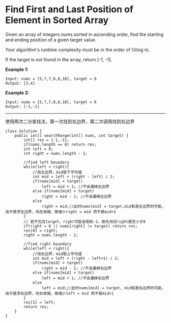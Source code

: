 # Find First and Last Position of Element in Sorted Array

Given an array of integers nums sorted in ascending order, find the starting and ending position of a given target value.

Your algorithm's runtime complexity must be in the order of O(log n).

If the target is not found in the array, return [-1, -1].

**Example 1:**
```
Input: nums = [5,7,7,8,8,10], target = 8
Output: [3,4]
```
**Example 2:**
```
Input: nums = [5,7,7,8,8,10], target = 6
Output: [-1,-1]
```
---

使用两次二分查找法，第一次找到左边界，第二次调用找到右边界
```
class Solution {
    public int[] searchRange(int[] nums, int target) {
        int[] res = {-1,-1};        
        if(nums.length == 0) return res;
        int left = 0;
        int right = nums.length - 1;
        
        //find left boundary
        while(left < right){
            //找左边界，mid取下平均值
            int mid = left + (right - left) / 2;
            if(nums[mid] < target)
                left = mid + 1; //不会漏掉左边界
            else if(nums[mid] > target)
                right = mid - 1; //不会漏掉左边界
            else
                right = mid;//此时nums[mid] = target,mid有是左边界的可能，由于是求左边界，向左收缩，故缩小right = mid 而不是mid+1
        }
        // 若不包含target，right可能会取到-1，故先测试right是否小于0
        if(right < 0 || nums[right] != target) return res;
        res[0] = right;
        right = nums.length - 1;
        
        //find right boundary
        while(left < right){
            //找右边界，mid取上平均值
            int mid = left + (right - left+1) / 2;
            if(nums[mid] > target)
                right = mid - 1; //不会漏掉右边界
            else if(nums[mid] < target)
                left = mid + 1; //不会漏掉右边界
            else 
                left = mid;//此时nums[mid] = target, mid有是右边界的可能，由于是求右边界，向右收缩，故缩小left = mid 而不是mid+1
        }
        res[1] = left;
        return res;
    }
}
        
```
        
